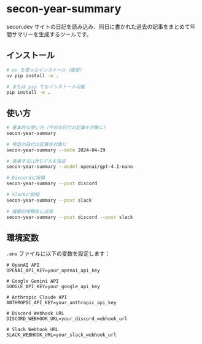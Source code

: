 # secon-year-summary

secon.dev サイトの日記を読み込み、同日に書かれた過去の記事をまとめて年間サマリーを生成するツールです。

## インストール

```bash
# uv を使ったインストール（推奨）
uv pip install -e .

# または pip でもインストール可能
pip install -e .
```

## 使い方

```bash
# 基本的な使い方（今日の日付の記事を対象に）
secon-year-summary

# 特定の日付の記事を対象に
secon-year-summary --date 2024-04-29

# 使用するLLMモデルを指定
secon-year-summary --model openai/gpt-4.1-nano

# Discordに投稿
secon-year-summary --post discord

# Slackに投稿
secon-year-summary --post slack

# 複数の投稿先に送信
secon-year-summary --post discord --post slack
```

## 環境変数

`.env` ファイルに以下の変数を設定します：

```
# OpenAI API
OPENAI_API_KEY=your_openai_api_key

# Google Gemini API
GOOGLE_API_KEY=your_google_api_key

# Anthropic Claude API
ANTHROPIC_API_KEY=your_anthropic_api_key

# Discord Webhook URL
DISCORD_WEBHOOK_URL=your_discord_webhook_url

# Slack Webhook URL
SLACK_WEBHOOK_URL=your_slack_webhook_url
``` 
